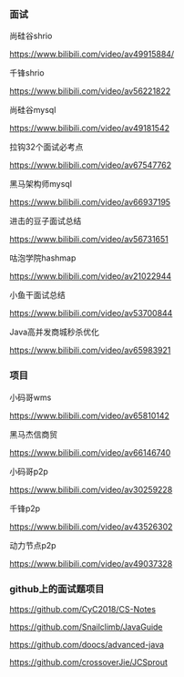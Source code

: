 ### 面试

尚硅谷shrio

<https://www.bilibili.com/video/av49915884/>

千锋shrio

<https://www.bilibili.com/video/av56221822>

尚硅谷mysql

<https://www.bilibili.com/video/av49181542>

拉钩32个面试必考点

<https://www.bilibili.com/video/av67547762>

黑马架构师mysql

<https://www.bilibili.com/video/av66937195>

进击的豆子面试总结

<https://www.bilibili.com/video/av56731651>

咕泡学院hashmap

<https://www.bilibili.com/video/av21022944>

小鱼干面试总结

<https://www.bilibili.com/video/av53700844>

Java高并发商城秒杀优化

<https://www.bilibili.com/video/av65983921>







### 项目

小码哥wms

<https://www.bilibili.com/video/av65810142>

黑马杰信商贸

<https://www.bilibili.com/video/av66146740>

小码哥p2p

<https://www.bilibili.com/video/av30259228>

千锋p2p

<https://www.bilibili.com/video/av43526302>

动力节点p2p

<https://www.bilibili.com/video/av49037328>



### github上的面试题项目

<https://github.com/CyC2018/CS-Notes>

<https://github.com/Snailclimb/JavaGuide>

<https://github.com/doocs/advanced-java>

<https://github.com/crossoverJie/JCSprout>





